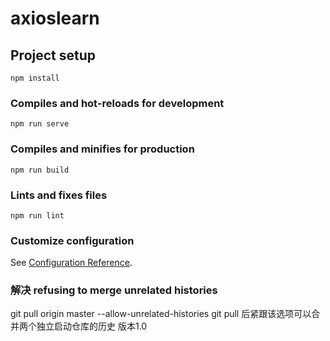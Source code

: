 # axioslearn

## Project setup
```
npm install
```

### Compiles and hot-reloads for development
```
npm run serve
```

### Compiles and minifies for production
```
npm run build
```

### Lints and fixes files
```
npm run lint
```

### Customize configuration
See [Configuration Reference](https://cli.vuejs.org/config/).

### 解决 refusing to merge unrelated histories
git pull origin master --allow-unrelated-histories
git pull 后紧跟该选项可以合并两个独立启动仓库的历史
版本1.0
